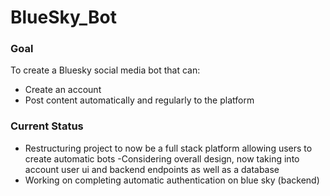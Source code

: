 # BlueSky_Bot

### Goal
To create a Bluesky social media bot that can:
- Create an account
- Post content automatically and regularly to the platform

### Current Status
- Restructuring project to now be a full stack platform allowing users to create automatic bots 
-Considering overall design, now taking into account user ui and backend endpoints as well as a database
- Working on completing automatic authentication on blue sky (backend)

